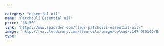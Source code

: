 ```yaml
---

category: "essential-oil"
name: "Patchouli Essential Oil"
price: "$6.50"
link: "https://www.spaorder.com/fleur-patchouli-essential-oil/"
image: "http://res.cloudinary.com/fleuroils/image/upload/v1474526106/Essential%20Oil/patchouli.jpg"
type: 
---
```

